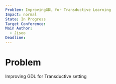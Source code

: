 ```yaml
---
Problem: ImprovingGDL for Transductive Learning
Impact: normal
State: In Progress
Target Conference: 
Main Author:
  - Jisoo
Deadline:
---
```



# Problem

Improving GDL for Transductive setting



